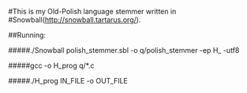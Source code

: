 #This is my Old-Polish language stemmer written in
#Snowball(http://snowball.tartarus.org/).


##Running:

#####./Snowball polish_stemmer.sbl -o q/polish_stemmer -ep H_ -utf8

#####gcc -o H_prog q/*.c

#####./H_prog IN_FILE -o OUT_FILE
